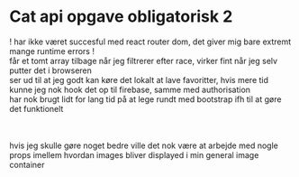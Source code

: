 # Cat api opgave obligatorisk 2

! har ikke været succesful med react router dom, det giver mig bare extremt mange runtime errors !
<br> får et tomt array tilbage når jeg filtrerer efter race, virker fint når jeg selv putter det i browseren
<br>ser ud til at jeg godt kan køre det lokalt at lave favoritter, hvis mere tid kunne jeg nok hook det op til firebase, samme med authorisation
<br>har nok brugt lidt for lang tid på at lege rundt med bootstrap ifh til at gøre det funktionelt

<br><br> hvis jeg skulle gøre noget bedre ville det nok være at arbejde med nogle props imellem hvordan images bliver displayed i min general image container
